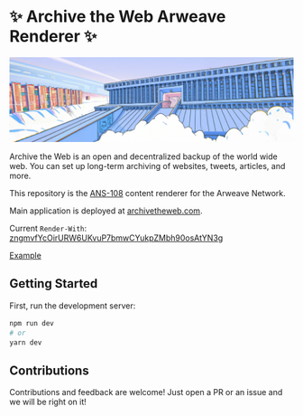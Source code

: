 # :sparkles: Archive the Web Arweave Renderer :sparkles:

![](https://github.com/archivetheweb/.github/blob/main/profile/library.png?raw=true)

Archive the Web is an open and decentralized backup of the world wide web. You can set up long-term archiving of websites, tweets, articles, and more.

This repository is the [ANS-108](https://github.com/ArweaveTeam/arweave-standards/blob/ans-108/ans/ANS-108.md) content renderer for the Arweave Network.

Main application is deployed at [archivetheweb.com](https://archivetheweb.com/).

Current `Render-With`: [zngmvfYcOirURW6UKvuP7bmwCYukpZMbh90osAtYN3g](https://arweave.net/zngmvfYcOirURW6UKvuP7bmwCYukpZMbh90osAtYN3g)

[Example](https://arweave.net/zngmvfYcOirURW6UKvuP7bmwCYukpZMbh90osAtYN3g/?tx=EsrKQBibbsDr5kQlKzQbsWmFfxYjCN38hL73XanHmy4)

## Getting Started

First, run the development server:

```bash
npm run dev
# or
yarn dev
```

## Contributions

Contributions and feedback are welcome! Just open a PR or an issue and we will be right on it!
